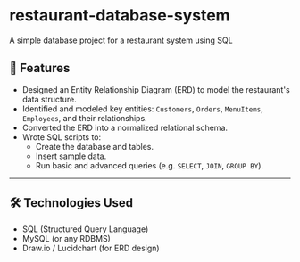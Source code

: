 # restaurant-database-system
A simple database project for a restaurant system using SQL
## 📌 Features

- Designed an Entity Relationship Diagram (ERD) to model the restaurant's data structure.
- Identified and modeled key entities: `Customers`, `Orders`, `MenuItems`, `Employees`, and their relationships.
- Converted the ERD into a normalized relational schema.
- Wrote SQL scripts to:
  - Create the database and tables.
  - Insert sample data.
  - Run basic and advanced queries (e.g. `SELECT`, `JOIN`, `GROUP BY`).

---

## 🛠 Technologies Used

- SQL (Structured Query Language)
- MySQL (or any RDBMS)
- Draw.io / Lucidchart (for ERD design)
